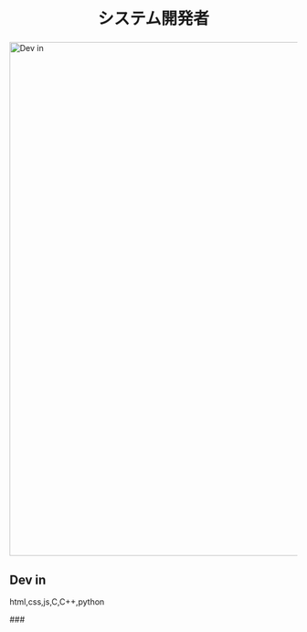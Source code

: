 <h1 align="center">システム開発者</h1>

###

<a href="https://discord.gg/JfFMRzZRvU" target="_blank"> 
    <img src="https://pa1.aminoapps.com/7504/145ebae6a8d868bdeb99ab5d20e820f6c4527ae3r1-500-200_00.gif" alt="Dev in" width="900"> 
</a>

###

<h2 align="left">Dev in</h2>
<p>html,css,js,C,C++,python</p>
###

###


###
